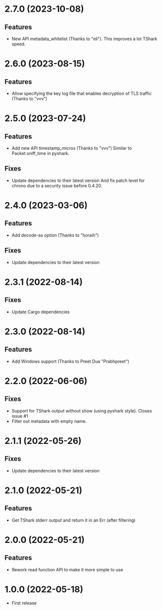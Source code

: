 # 2.7.0 (2023-10-08)

## Features

- New API metadata_whitelist (Thanks to "eli").
This improves a lot TShark speed.

# 2.6.0 (2023-08-15)

## Features

- Allow specifying the key log file that enables decryption of TLS traffic (Thanks to "vvv")

# 2.5.0 (2023-07-24)

## Features 

- Add new API timestamp_micros (Thanks to "vvv")
Similar to Packet.sniff_time in pyshark.

## Fixes

- Update dependencies to their latest version
And fix patch level for chrono due to a security issue before 0.4.20.

# 2.4.0 (2023-03-06)

## Features 

- Add decode-as option (Thanks to "horaih")

## Fixes

- Update dependencies to their latest version

# 2.3.1 (2022-08-14)

## Fixes 

- Update Cargo dependencies

# 2.3.0 (2022-08-14)

## Features 

- Add Windows support (Thanks to Preet Dua "Prabhpreet")

# 2.2.0 (2022-06-06)

## Fixes

- Support for TShark output without show (using pyshark style). Closes issue #1
- Filter out metadata with empty name.

# 2.1.1 (2022-05-26)

## Fixes

- Update dependencies to their latest version

# 2.1.0 (2022-05-21)

## Features

- Get TShark stderr output and return it in an Err (after filtering)

# 2.0.0 (2022-05-21)

## Features

- Rework read function API to make it more simple to use

# 1.0.0 (2022-05-18)

- First release
